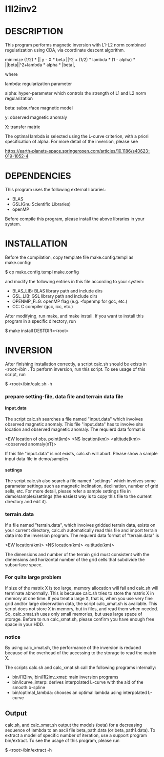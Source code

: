 # l1l2inv2

# DESCRIPTION
This program performs magnetic inversion with L1-L2 norm combined regularization using CDA,
via coordinate descent algorithm.

minimize (1/2) * || y - X * beta ||^2 + (1/2) * lambda * (1 - alpha) * ||beta||^2+lambda * alpha * |beta|,

where

lambda: regularization parameter

alpha: hyper-parameter which controls the strength of L1 and L2 norm regularization

beta: subsurface magnetic model

y: observed magnetic anomaly

X: transfer matrix

The optimal lambda is selected using the L-curve criterion, with a priori specification of alpha.
For more detail of the inversion, please see

https://earth-planets-space.springeropen.com/articles/10.1186/s40623-019-1052-4

# DEPENDENCIES
This program uses the following external libraries:
 * BLAS
 * GSL(Gnu Scientific Libraries)
 * openMP

Before compile this program, please install the above libraries in your system.

# INSTALLATION
Before the compilation, copy template file make.config.templ as make.config:

$ cp make.config.templ make.config

and modify the following entries in this file according to your system:

 * BLAS_LIB: BLAS library path and include dirs
 * GSL_LIB:  GSL library path and include dirs
 * OPENMP_FLG: openMP flag (e.g. -fopenmp for gcc, etc.)
 * CC: C compiler (gcc, icc, etc.)

After modifying, run make, and make install.
If you want to install this program in a specific directory, run

$ make install DESTDIR=\<root\>


# INVERSION

After finishing installation correctly, a script calc.sh should be exists in \<root\>/bin .
To perform inversion, run this script.
To see usage of this script, run

$ \<root\>/bin/calc.sh -h

### prepare setting-file, data file and terrain data file
#### input.data
The script calc.sh searches a file named "input.data" which involves observed magnetic anomaly.
This file "input.data" has to involve site location and observed magnetic anomaly.
The requierd data format is

<EW location of obs. point(km)> <NS location(km)> <altitude(km)> <observed anomaly(nT)>

If this file "input.data" is not exists, calc.sh will abort.
Please show a sample input data file in demo/samples 

#### settings
The script calc.sh also search a file named "settings" which involves some parameter settings
such as magnetic inclination, declination, number of grid sells, etc.
For more detail, please refer a sample settings file in demo/samples/settings
(the easiest way is to copy this file to the current directory and edit it).

### terrain.data
If a file named "terrain.data", which involves gridded terrain data, exists on your current directory,
calc.sh automatically read this file and import terrain data into the inversion program.
The requierd data format of "terrain.data" is

<EW location(km)> <NS location(km)> <altitude(km)>

The dimensions and number of the terrain grid must consistent with the dimensions
and horizontal number of the grid cells that subdivide the subsurface space.

### For quite large problem

If size of the matrix X is too large, memory allocation will fail and calc.sh will terminate abnormally.
This is because calc.sh tries to store the matrix X in memory at one time.
If you treat a large X, that is, when you use very fine grid and/or large observation data,
the script calc_xmat.sh is available.
This script does not store X in memory, but in files, and read them when needed.
So, calc_xmat.sh uses only small memories, but uses large space of storage.
Before to run calc_xmat.sh, please confirm you have enough free space in your HDD.

### notice
By using calc_xmat.sh, the performance of the inversion is reduced
because of the overhead of the accessing to the storage to read the matrix X.

The scripts calc.sh and calc_xmat.sh call the following programs internally:

 * bin/l1l2inv, bin/l1l2inv_xmat: main inversion programs
 * bin/lcurve_interp: derives interpolated L-curve with the aid of the smooth b-spline
 * bin/optimal_lambda: chooses an optimal lambda using interpolated L-curve

## Output

calc.sh, and calc_xmat.sh output the models (beta) for a decreasing sequence of lambda
to an ascii file beta_path.data (or beta_path1.data).
To extract a model of specific number of iteration, use a support program bin/extract.
To see the usage of this program, please run

$ \<root\>/bin/extract -h
